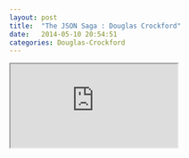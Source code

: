 ```yaml
---
layout: post
title:  "The JSON Saga : Douglas Crockford"
date:   2014-05-10 20:54:51
categories: Douglas-Crockford
---
```


<iframe class="embed" 
src="https://www.youtube.com/embed/-C-JoyNuQJs" allowFullScreen="1">
</iframe>